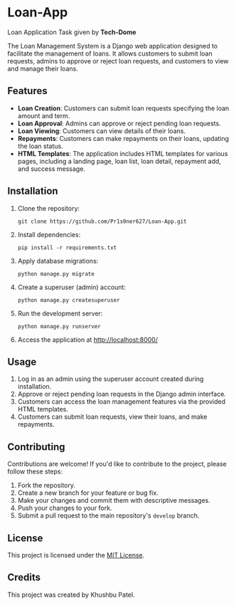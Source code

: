 # Loan-App

Loan Application Task given by **Tech-Dome**

The Loan Management System is a Django web application designed to facilitate the management of loans. It allows customers to submit loan requests, admins to approve or reject loan requests, and customers to view and manage their loans.

## Features

- **Loan Creation**: Customers can submit loan requests specifying the loan amount and term.
- **Loan Approval**: Admins can approve or reject pending loan requests.
- **Loan Viewing**: Customers can view details of their loans.
- **Repayments**: Customers can make repayments on their loans, updating the loan status.
- **HTML Templates**: The application includes HTML templates for various pages, including a landing page, loan list, loan detail, repayment add, and success message.

## Installation

1. Clone the repository:

    ```
    git clone https://github.com/Pr1s0ner627/Loan-App.git
    
    ```

2. Install dependencies:

    ```
    pip install -r requirements.txt
    ```

3. Apply database migrations:

    ```
    python manage.py migrate
    ```

4. Create a superuser (admin) account:

    ```
    python manage.py createsuperuser
    ```

5. Run the development server:

    ```
    python manage.py runserver
    ```

6. Access the application at [http://localhost:8000/](http://localhost:8000/)

## Usage

1. Log in as an admin using the superuser account created during installation.
2. Approve or reject pending loan requests in the Django admin interface.
3. Customers can access the loan management features via the provided HTML templates.
4. Customers can submit loan requests, view their loans, and make repayments.

## Contributing

Contributions are welcome! If you'd like to contribute to the project, please follow these steps:

1. Fork the repository.
2. Create a new branch for your feature or bug fix.
3. Make your changes and commit them with descriptive messages.
4. Push your changes to your fork.
5. Submit a pull request to the main repository's `develop` branch.

## License

This project is licensed under the [MIT License](LICENSE).

## Credits

This project was created by Khushbu Patel.
